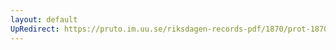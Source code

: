 ```yaml
---
layout: default
UpRedirect: https://pruto.im.uu.se/riksdagen-records-pdf/1870/prot-1870--ak--428/prot-1870--ak--428_034.pdf
---
```

